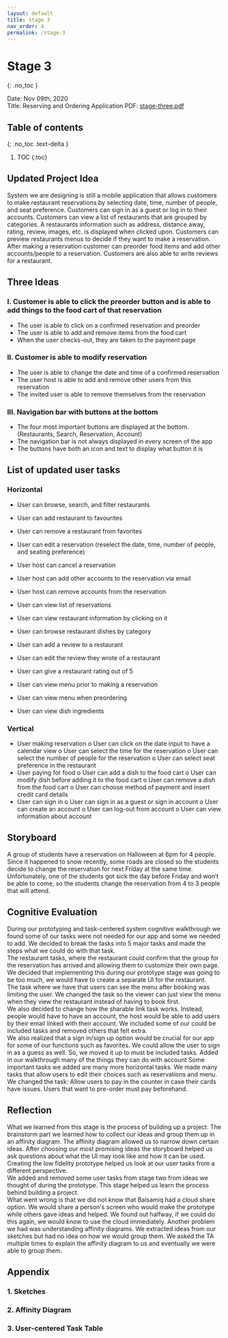 ```yaml
---
layout: default
title: Stage 3
nav_order: 4
permalink: /stage-3
---
```


# Stage 3
{: .no_toc }

Date: Nov 09th, 2020  
Title: Reserving and Ordering Application
PDF: [stage-three.pdf](stage-three.pdf)


## Table of contents
{: .no_toc .text-delta }

1. TOC
{:toc}



## Updated Project Idea

System we are designing is still a mobile application that allows customers to make restaurant reservations by
selecting date, time, number of people, and seat preference. Customers can sign in as a guest or log in to their
accounts. Customers can view a list of restaurants that are grouped by categories. A restaurants information
such as address, distance away, rating, review, images, etc. is displayed when clicked upon. Customers can
preview restaurants menus to decide if they want to make a reservation. After making a reservation customer
can preorder food items and add other accounts/people to a reservation. Customers are also able to write
reviews for a restaurant.

## Three Ideas

### I. Customer is able to click the preorder button and is able to add things to the food cart of that reservation

- The user is able to click on a confirmed reservation and preorder
- The user is able to add and remove items from the food cart
- When the user checks-out, they are taken to the payment page

### II. Customer is able to modify reservation

- The user is able to change the date and time of a confirmed reservation
- The user host is able to add and remove other users from this reservation
- The invited user is able to remove themselves from the reservation

### III. Navigation bar with buttons at the bottom

- The four most important buttons are displayed at the bottom. (Restaurants, Search, Reservation, Account)
- The navigation bar is not always displayed in every screen of the app
- The buttons have both an icon and text to display what button it is

## List of updated user tasks

### Horizontal

- User can browse, search, and filter restaurants
- User can add restaurant to favourites
- User can remove a restaurant from favorites
- User can edit a reservation (reselect the date, time, number of people, and seating preference)
- User host can cancel a reservation
- User host can add other accounts to the reservation via email
- User host can remove accounts from the reservation
- User can view list of reservations
- User can view restaurant information by clicking on it
- User can browse restaurant dishes by category
- User can add a review to a restaurant
- User can edit the review they wrote of a restaurant


- User can give a restaurant rating out of 5
- User can view menu prior to making a reservation
- User can view menu when preordering
- User can view dish ingredients

### Vertical

- User making reservation
    o User can click on the date input to have a calendar view
    o User can select the time for the reservation
    o User can select the number of people for the reservation
    o User can select seat preference in the restaurant
- User paying for food
    o User can add a dish to the food cart
    o User can modify dish before adding it to the food cart
    o User can remove a dish from the food cart
    o User can choose method of payment and insert credit card details
- User can sign in
    o User can sign in as a guest or sign in account
    o User can create an account
    o User can log-out from account
    o User can view information about account

## Storyboard
A group of students have a reservation on Halloween at 6pm for 4 people. Since it happened to snow recently, some roads are closed so the students decide to change the reservation for next Friday at the same time. Unfortunately, one of the students got sick the day before Friday and won’t be able to come, so the students change the reservation from 4 to 3 people that will attend.


## Cognitive Evaluation
During our prototyping and task-centered system cognitive walkthrough we found some of our
tasks were not needed for our app and some we needed to add. We decided to break the tasks
into 5 major tasks and made the steps what we could do with that task.  
The restaurant tasks, where the restaurant could confirm that the group for the reservation has
arrived and allowing them to customize their own page. We decided that implementing this during
our prototype stage was going to be too much, we would have to create a separate UI for the
restaurant.  
The task where we have that users can see the menu after booking was limiting the user. We
changed the task so the viewer can just view the menu when they view the restaurant instead of
having to book first.  
We also decided to change how the sharable link task works. Instead, people would have to have
an account, the host would be able to add users by their email linked with their account. We
included some of our could be included tasks and removed others that felt extra.  
We also realized that a sign in/sign up option would be crucial for our app for some of our functions
such as favorites. We could allow the user to sign in as a guess as well. So, we moved it up to must
be included tasks. Added in our walkthrough many of the things they can do with account
Some important tasks we added are many more horizontal tasks. We made many tasks that allow
users to edit their choices such as reservations and menu.  
We changed the task: Allow users to pay in the counter in case their cards have issues. Users that
want to pre-order must pay beforehand.  

## Reflection
What we learned from this stage is the process of building up a project. The brainstorm part we
learned how to collect our ideas and group them up in an affinity diagram. The affinity diagram
allowed us to narrow down certain ideas. After choosing our most promising ideas the storyboard
helped us ask questions about what the UI may look like and how it can be used. Creating the low
fidelity prototype helped us look at our user tasks from a different perspective.  
We added and removed some user tasks from stage two from ideas we thought of during the
prototype. This stage helped us learn the process behind building a project.  
What went wrong is that we did not know that Balsamiq had a cloud share option. We would share
a person's screen who would make the prototype while others gave ideas and helped. We found
out halfway, if we could do this again, we would know to use the cloud immediately. Another
problem we had was understanding affinity diagrams. We extracted ideas from our sketches but had
no idea on how we would group them. We asked the TA multiple times to explain the affinity
diagram to us and eventually we were able to group them.  


## Appendix

### 1. Sketches


### 2. Affinity Diagram


### 3. User-centered Task Table

